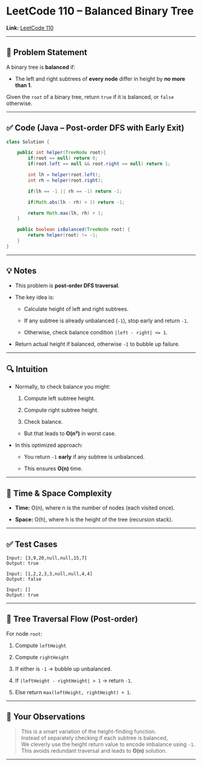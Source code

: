 # LeetCode 110 – Balanced Binary Tree

**Link:** [LeetCode 110](https://leetcode.com/problems/balanced-binary-tree/)

---

## 🧠 Problem Statement

A binary tree is **balanced** if:

- The left and right subtrees of **every node** differ in height by **no more than 1**.

Given the `root` of a binary tree, return `true` if it is balanced, or `false` otherwise.

---

## ✅ Code (Java – Post-order DFS with Early Exit)

```java
class Solution {

    public int helper(TreeNode root){
        if(root == null) return 0;
        if(root.left == null && root.right == null) return 1;

        int lh = helper(root.left);
        int rh = helper(root.right);

        if(lh == -1 || rh == -1) return -1;

        if(Math.abs(lh - rh) > 1) return -1;

        return Math.max(lh, rh) + 1;
    }

    public boolean isBalanced(TreeNode root) {
        return helper(root) != -1;
    }
}
````

---

## 💡 Notes

- This problem is **post-order DFS traversal**.
    
- The key idea is:
    
    - Calculate height of left and right subtrees.
        
    - If any subtree is already unbalanced (`-1`), stop early and return `-1`.
        
    - Otherwise, check balance condition `|left - right| <= 1`.
        
- Return actual height if balanced, otherwise `-1` to bubble up failure.
    

---

## 🔍 Intuition

- Normally, to check balance you might:
    
    1. Compute left subtree height.
        
    2. Compute right subtree height.
        
    3. Check balance.
        
    
    - But that leads to **O(n²)** in worst case.
        
- In this optimized approach:
    
    - You return `-1` **early** if any subtree is unbalanced.
        
    - This ensures **O(n)** time.
        

---

## 🧮 Time & Space Complexity

- **Time:** O(n), where n is the number of nodes (each visited once).
    
- **Space:** O(h), where h is the height of the tree (recursion stack).
    

---

## ✅ Test Cases

```text
Input: [3,9,20,null,null,15,7]
Output: true

Input: [1,2,2,3,3,null,null,4,4]
Output: false

Input: []
Output: true
```

---

## 🌳 Tree Traversal Flow (Post-order)

For node `root`:

1. Compute `leftHeight`
    
2. Compute `rightHeight`
    
3. If either is `-1` → bubble up unbalanced.
    
4. If `|leftHeight - rightHeight| > 1` → return `-1`.
    
5. Else return `max(leftHeight, rightHeight) + 1`.
    

---

## 📌 Your Observations

> This is a smart variation of the height-finding function.  
> Instead of separately checking if each subtree is balanced,  
> We cleverly use the height return value to encode imbalance using `-1`.  
> This avoids redundant traversal and leads to **O(n)** solution.

---
